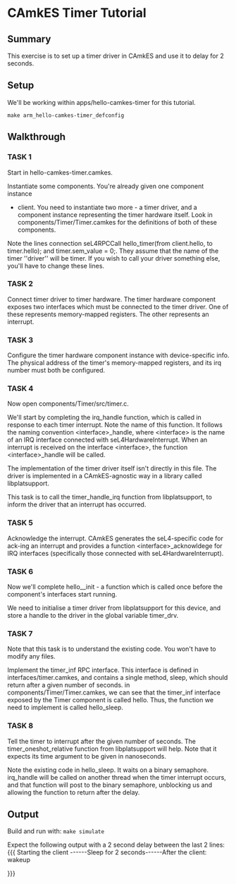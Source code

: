 # CAmkES Timer Tutorial


## Summary


This exercise is to set up a timer driver in CAmkES and use it to delay
for 2 seconds.

## Setup


We'll be working within apps/hello-camkes-timer for this tutorial.

` make arm_hello-camkes-timer_defconfig `

## Walkthrough


### TASK 1


Start in hello-camkes-timer.camkes.

Instantiate some components. You're already given one component instance
- client. You need to instantiate two more - a timer driver, and a
component instance representing the timer hardware itself. Look in
components/Timer/Timer.camkes for the definitions of both of these
components.

Note the lines
connection seL4RPCCall hello_timer(from client.hello, to timer.hello);
and timer.sem_value = 0;. They assume that the name of the timer
''driver'' will be timer. If you wish to call your driver something
else, you'll have to change these lines.

### TASK 2


Connect timer driver to timer hardware. The timer hardware component
exposes two interfaces which must be connected to the timer driver. One
of these represents memory-mapped registers. The other represents an
interrupt.

### TASK 3


Configure the timer hardware component instance with device-specific
info. The physical address of the timer's memory-mapped registers, and
its irq number must both be configured.

### TASK 4


Now open components/Timer/src/timer.c.

We'll start by completing the irq_handle function, which is called in
response to each timer interrupt. Note the name of this function. It
follows the naming convention &lt;interface&gt;_handle, where
&lt;interface&gt; is the name of an IRQ interface connected with
seL4HardwareInterrupt. When an interrupt is received on the interface
&lt;interface&gt;, the function &lt;interface&gt;_handle will be
called.

The implementation of the timer driver itself isn't directly in this
file. The driver is implemented in a CAmkES-agnostic way in a library
called libplatsupport.

This task is to call the timer_handle_irq function from
libplatsupport, to inform the driver that an interrupt has occurred.

### TASK 5


Acknowledge the interrupt. CAmkES generates the seL4-specific code for
ack-ing an interrupt and provides a function
&lt;interface&gt;_acknowldege for IRQ interfaces (specifically those
connected with seL4HardwareInterrupt).

### TASK 6


Now we'll complete hello__init - a function which is called once
before the component's interfaces start running.

We need to initialise a timer driver from libplatsupport for this
device, and store a handle to the driver in the global variable
timer_drv.

### TASK 7


Note that this task is to understand the existing code. You won't have
to modify any files.

Implement the timer_inf RPC interface. This interface is defined in
interfaces/timer.camkes, and contains a single method, sleep, which
should return after a given number of seconds. in
components/Timer/Timer.camkes, we can see that the timer_inf interface
exposed by the Timer component is called hello. Thus, the function we
need to implement is called hello_sleep.

### TASK 8


Tell the timer to interrupt after the given number of seconds. The
timer_oneshot_relative function from libplatsupport will help. Note
that it expects its time argument to be given in nanoseconds.

Note the existing code in hello_sleep. It waits on a binary semaphore.
irq_handle will be called on another thread when the timer interrupt
occurs, and that function will post to the binary semaphore, unblocking
us and allowing the function to return after the delay.

## Output


Build and run with: ` make simulate `

Expect the following output with a 2 second delay between the last 2
lines: {{{ Starting the client ------Sleep for 2 seconds------After the
client: wakeup

}}}
